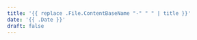 ```yaml
---
title: '{{ replace .File.ContentBaseName "-" " " | title }}'
date: '{{ .Date }}'
draft: false
---
```

